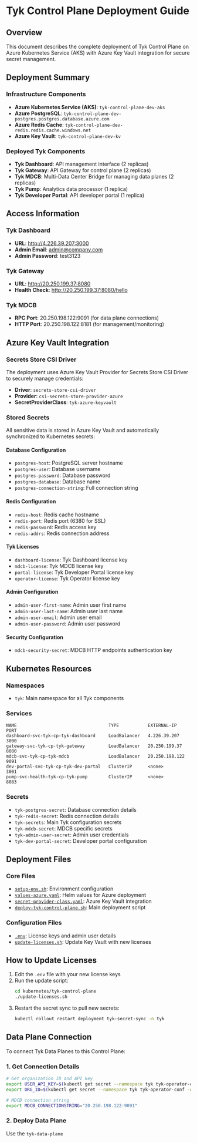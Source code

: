 # Tyk Control Plane Deployment Guide

## Overview

This document describes the complete deployment of Tyk Control Plane on Azure Kubernetes Service (AKS) with Azure Key Vault integration for secure secret management.

## Deployment Summary

### Infrastructure Components
- **Azure Kubernetes Service (AKS)**: `tyk-control-plane-dev-aks`
- **Azure PostgreSQL**: `tyk-control-plane-dev-postgres.postgres.database.azure.com`
- **Azure Redis Cache**: `tyk-control-plane-dev-redis.redis.cache.windows.net`
- **Azure Key Vault**: `tyk-control-plane-dev-kv`

### Deployed Tyk Components
- **Tyk Dashboard**: API management interface (2 replicas)
- **Tyk Gateway**: API Gateway for control plane (2 replicas)
- **Tyk MDCB**: Multi-Data Center Bridge for managing data planes (2 replicas)
- **Tyk Pump**: Analytics data processor (1 replica)
- **Tyk Developer Portal**: API developer portal (1 replica)

## Access Information

### Tyk Dashboard
- **URL**: http://4.226.39.207:3000
- **Admin Email**: admin@company.com
- **Admin Password**: test3123

### Tyk Gateway
- **URL**: http://20.250.199.37:8080
- **Health Check**: http://20.250.199.37:8080/hello

### Tyk MDCB
- **RPC Port**: 20.250.198.122:9091 (for data plane connections)
- **HTTP Port**: 20.250.198.122:8181 (for management/monitoring)

## Azure Key Vault Integration

### Secrets Store CSI Driver
The deployment uses Azure Key Vault Provider for Secrets Store CSI Driver to securely manage credentials:

- **Driver**: `secrets-store-csi-driver`
- **Provider**: `csi-secrets-store-provider-azure`
- **SecretProviderClass**: `tyk-azure-keyvault`

### Stored Secrets
All sensitive data is stored in Azure Key Vault and automatically synchronized to Kubernetes secrets:

#### Database Configuration
- `postgres-host`: PostgreSQL server hostname
- `postgres-user`: Database username
- `postgres-password`: Database password
- `postgres-database`: Database name
- `postgres-connection-string`: Full connection string

#### Redis Configuration
- `redis-host`: Redis cache hostname
- `redis-port`: Redis port (6380 for SSL)
- `redis-password`: Redis access key
- `redis-addrs`: Redis connection address

#### Tyk Licenses
- `dashboard-license`: Tyk Dashboard license key
- `mdcb-license`: Tyk MDCB license key
- `portal-license`: Tyk Developer Portal license key
- `operator-license`: Tyk Operator license key

#### Admin Configuration
- `admin-user-first-name`: Admin user first name
- `admin-user-last-name`: Admin user last name
- `admin-user-email`: Admin user email
- `admin-user-password`: Admin user password

#### Security Configuration
- `mdcb-security-secret`: MDCB HTTP endpoints authentication key

## Kubernetes Resources

### Namespaces
- `tyk`: Main namespace for all Tyk components

### Services
```
NAME                                   TYPE           EXTERNAL-IP      PORT
dashboard-svc-tyk-cp-tyk-dashboard     LoadBalancer   4.226.39.207     3000
gateway-svc-tyk-cp-tyk-gateway         LoadBalancer   20.250.199.37    8080
mdcb-svc-tyk-cp-tyk-mdcb               LoadBalancer   20.250.198.122   9091
dev-portal-svc-tyk-cp-tyk-dev-portal   ClusterIP      <none>           3001
pump-svc-health-tyk-cp-tyk-pump        ClusterIP      <none>           8083
```

### Secrets
- `tyk-postgres-secret`: Database connection details
- `tyk-redis-secret`: Redis connection details
- `tyk-secrets`: Main Tyk configuration secrets
- `tyk-mdcb-secret`: MDCB specific secrets
- `tyk-admin-user-secret`: Admin user credentials
- `tyk-dev-portal-secret`: Developer portal configuration

## Deployment Files

### Core Files
- [`setup-env.sh`](../kubernetes/tyk-control-plane/setup-env.sh): Environment configuration
- [`values-azure.yaml`](../kubernetes/tyk-control-plane/values-azure.yaml): Helm values for Azure deployment
- [`secret-provider-class.yaml`](../kubernetes/tyk-control-plane/secret-provider-class.yaml): Azure Key Vault integration
- [`deploy-tyk-control-plane.sh`](../kubernetes/tyk-control-plane/deploy-tyk-control-plane.sh): Main deployment script

### Configuration Files
- [`.env`](../kubernetes/tyk-control-plane/.env): License keys and admin user details
- [`update-licenses.sh`](../kubernetes/tyk-control-plane/update-licenses.sh): Update Key Vault with new licenses

## How to Update Licenses

1. Edit the `.env` file with your new license keys
2. Run the update script:
   ```bash
   cd kubernetes/tyk-control-plane
   ./update-licenses.sh
   ```
3. Restart the secret sync to pull new secrets:
   ```bash
   kubectl rollout restart deployment tyk-secret-sync -n tyk
   ```

## Data Plane Connection

To connect Tyk Data Planes to this Control Plane:

### 1. Get Connection Details
```bash
# Get organization ID and API key
export USER_API_KEY=$(kubectl get secret --namespace tyk tyk-operator-conf -o jsonpath="{.data.TYK_AUTH}" | base64 --decode)
export ORG_ID=$(kubectl get secret --namespace tyk tyk-operator-conf -o jsonpath="{.data.TYK_ORG}" | base64 --decode)

# MDCB connection string
export MDCB_CONNECTIONSTRING="20.250.198.122:9091"
```

### 2. Deploy Data Plane
Use the `tyk-data-plane`